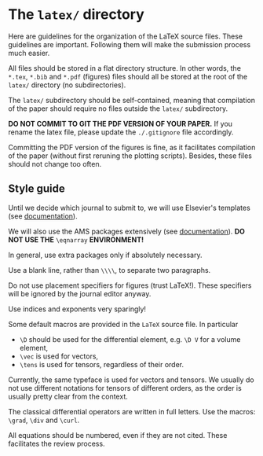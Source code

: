 # The `latex/` directory

Here are guidelines for the organization of the LaTeX source files. These
guidelines are important. Following them will make the submission process much
easier.

All files should be stored in a flat directory structure. In other words, the
`*.tex`, `*.bib` and `*.pdf` (figures) files should all be stored at the root of
the `latex/` directory (no subdirectories).

The `latex/` subdirectory should be self-contained, meaning that compilation of
the paper should require no files outside the `latex/` subdirectory.

**DO NOT COMMIT TO GIT THE PDF VERSION OF YOUR PAPER.** If you rename the latex
file, please update the `./.gitignore` file accordingly.

Committing the PDF version of the figures is fine, as it facilitates compilation
of the paper (without first reruning the plotting scripts). Besides, these files
should not change too often.

## Style guide

Until we decide which journal to submit to, we will use Elsevier's templates
(see
[documentation](https://www.elsevier.com/authors/author-schemas/latex-instructions)).

We will also use the AMS packages extensively (see
[documentation](https://ctan.crest.fr/tex-archive/macros/latex/required/amsmath/amsldoc.pdf)). **DO NOT USE THE** `\eqnarray` **ENVIRONMENT!**

In general, use extra packages only if absolutely necessary.

Use a blank line, rather than `\\\\`, to separate two paragraphs.

Do not use placement specifiers for figures (trust LaTeX!). These specifiers
will be ignored by the journal editor anyway.

Use indices and exponents very sparingly!

Some default macros are provided in the `LaTeX` source file. In particular

- `\D` should be used for the differential element, e.g. `\D V` for a volume
  element,
- `\vec` is used for vectors,
- `\tens` is used for tensors, regardless of their order.

Currently, the same typeface is used for vectors and tensors. We usually do not
use different notations for tensors of different orders, as the order is usually
pretty clear from the context.

The classical differential operators are written in full letters. Use the
macros: `\grad`, `\div` and `\curl`.

All equations should be numbered, even if they are not cited. These facilitates
the review process.

<!-- Local Variables: -->
<!-- fill-column: 80 -->
<!-- End: -->
